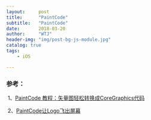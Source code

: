 ```yaml
---
layout:     post
title:      "PaintCode"
subtitle:   "PaintCode"
date:       2018-03-20
author:     "WTJ"
header-img: "img/post-bg-js-module.jpg"
catalog: true
tags:
    - iOS

---
```





### 参考：

​	1、[PaintCode 教程：矢量图轻松转换成CoreGraphics代码](http://www.cocoachina.com/ios/20150601/11956.html)

​	2、[PaintCode让Logo飞出屏幕](https://www.jianshu.com/p/88da7eaf7c46)

